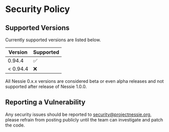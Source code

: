 # Security Policy

## Supported Versions

Currently supported versions are listed below.

| Version  | Supported          |
|----------|--------------------|
| 0.94.4   | :white_check_mark: |
| < 0.94.4 | :x:                |

All Nessie 0.x.x versions are considered beta or even alpha releases and not supported after
release of Nessie 1.0.0.

## Reporting a Vulnerability

Any security issues should be reported to security@projectnessie.org, please refrain from posting publicly until the team can investigate and patch the code.

